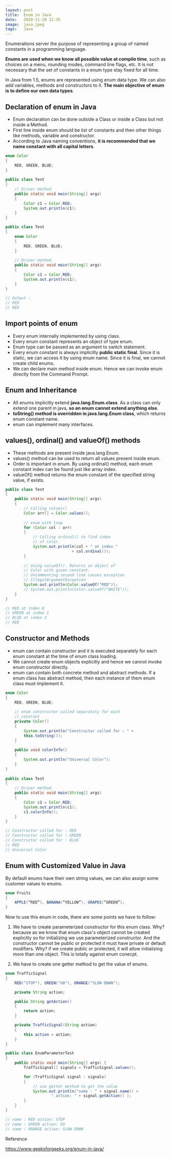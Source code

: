 ```yaml
---
layout: post
title:  Enum in Java
date:   2020-11-20 12:35
image:  java.jpeg
tags:   Java
---
```


Enumerations server the purpose of representing a group of named constants in a programming language.

**Enums are used when we know all possible value at compile time**, such as choices on a menu, rounding modes, command line flags, etc. It is not necessary that the set of constants in a enum type stay fixed for all time.

In Java from 1.5, enums are represented using enum data type. We can also add variables, methods and constructors to it. **The main objective of enum is to define our own data types**.

## Declaration of enum in Java

* Enum declaration can be done outside a Class or inside a Class but not inside a Method.
* First line inside enum should be list of constants and then other things like methods, variable and constructor.
* According to Java naming conventions, **it is recommended that we name constant with all capital letters**.

```java
enum Color 
{ 
    RED, GREEN, BLUE; 
} 
  
public class Test 
{ 
    // Driver method 
    public static void main(String[] args) 
    { 
        Color c1 = Color.RED; 
        System.out.println(c1); 
    } 
}

public class Test 
{ 
    enum Color 
    { 
        RED, GREEN, BLUE; 
    } 
  
    // Driver method 
    public static void main(String[] args) 
    { 
        Color c1 = Color.RED; 
        System.out.println(c1); 
    } 
}

// Output :
// RED
// RED
```

## Import points of enum

* Every enum internally implemented by using class.
* Every enum constant represents an object of type enum.
* Enum type can be passed as an argument to switch statement.
* Every enum constant is always implicitly **public static final**. Since it is static, we can access it by using enum name. Since it is final, we cannot create child enums.
* We can declare main method inside enum. Hence we can invoke enum directly from the Command Prompt.

## Enum and Inheritance

* All enums implicitly extend **java.lang.Enum.class**. As a class can only extend one parent in java, **so an enum cannot extend anything else**.
* **toString() method is overridden in java.lang.Enum class**, which returns enum constant name.
* enum can implement many interfaces.

## values(), ordinal() and valueOf() methods

* These methods are present inside java.lang.Enum.
* values() method can be used to return all values present inside enum.
* Order is important in enum. By using ordinal() method, each enum constant index can be found just like array index.
* valueOf() method returns the enum constant of the specified string value, if exists.

```java
public class Test 
{ 
    public static void main(String[] args) 
    { 
        // Calling values() 
        Color arr[] = Color.values(); 
  
        // enum with loop 
        for (Color col : arr) 
        { 
            // Calling ordinal() to find index 
            // of color. 
            System.out.println(col + " at index "
                             + col.ordinal()); 
        } 
  
        // Using valueOf(). Returns an object of 
        // Color with given constant. 
        // Uncommenting second line causes exception 
        // IllegalArgumentException 
        System.out.println(Color.valueOf("RED")); 
        // System.out.println(Color.valueOf("WHITE")); 
    } 
}

// RED at index 0
// GREEN at index 1
// BLUE at index 2
// RED
```

## Constructor and Methods

* enum can contain constructor and it is executed separately for each enum constant at the time of enum class loading.
* We cannot create enum objects explicitly and hence we cannot invoke enum constructor directly.
* enum can contain both concrete method and abstract methods. If a enum class has abstract method, then each instance of them enum class must implement it.

```java
enum Color 
{ 
    RED, GREEN, BLUE; 
  
    // enum constructor called separately for each 
    // constant 
    private Color() 
    { 
        System.out.println("Constructor called for : " + 
        this.toString()); 
    } 
  
    public void colorInfo() 
    { 
        System.out.println("Universal Color"); 
    } 
} 
  
public class Test 
{     
    // Driver method 
    public static void main(String[] args) 
    { 
        Color c1 = Color.RED; 
        System.out.println(c1); 
        c1.colorInfo(); 
    } 
} 

// Constructor called for : RED
// Constructor called for : GREEN
// Constructor called for : BLUE
// RED
// Universal Color
```

## Enum with Customized Value in Java

By default enums have their own string values, we can also assign some customer values to enums.

```java
enum Fruits
{
    APPLE(“RED”), BANANA(“YELLOW”), GRAPES(“GREEN”);
}
```

Now to use this enum in code, there are some points we have to follow:

1. We have to create parameterized constructor for this enum class. Why? because as we know that enum class's object cannot be created explicitly so for initializing we use parameterized constructor. And the constructor cannot be public or protected it must have private or default modifiers. Why? if we create public or protected, it will allow initializing more than one object. This is totally against enum conecpt. 

2. We have to create one getter method to get the value of enums.

```java
enum TrafficSignal
{
    RED("STOP"), GREEN("GO"), ORANGE("SLOW DOWN");

    private String action;

    public String getAction()
    {
        return action;
    }

    private TrafficSignal(String action)
    {
        this.action = action;
    }
}

public class EnumParameterTest
{
    public static void main(String[] args) {
        TrafficSignal[] signals = TrafficSignal.values();

        for (TrafficSignal signal : signals)
        {
            // use getter method to get the value
            System.out.println("name : " + signal.name() +
                    " action: " + signal.getAction() );
        }
    }
}

// name : RED action: STOP
// name : GREEN action: GO 
// name : ORANGE action: SLOW DOWN 
```

Reference

<https://www.geeksforgeeks.org/enum-in-java/>